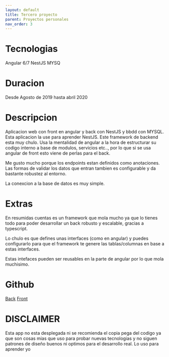 ```yaml
---
layout: default
title: Tercero proyecto
parent: Proyectos personales
nav_order: 3
---
```


# Tecnologias

Angular 6/7
NestJS
MYSQ

# Duracion

Desde Agosto de 2019 hasta abril 2020

# Descripcion

Aplicacion web con front en angular y back con NestJS y bbdd con MYSQL.
Esta aplicacion la use para aprender NestJS.
Este framework de backend esta muy chulo.
Usa la mentalidad de angular a la hora de estructurar su codigo interno a base de modulos, servicios etc.., por lo que si se usa angular de front esto viene de perlas para el back.

Me gusto mucho porque los endpoints estan definidos como anotaciones.
Las formas de validar los datos que entran tambien es configurable y da bastante robustez al entorno.

La conexcion a la base de datos es muy simple.

# Extras

En resumidas cuentas es un framework que mola mucho ya que lo tienes todo para poder desarrollar un back robusto y escalable, gracias a typescript.

Lo chulo es que defines unas interfaces (como en angular) y puedes configurarlo para que el framework te genere las tablas/columnas en base a estas interfaces.

Estas intefaces pueden ser reusables en la parte de angular por lo que mola muchisimo.

# Github

[Back](https://github.com/llius123/todoAPP-web-back-end)
[Front](https://github.com/llius123/todoAPP-web-front-end)

# DISCLAIMER

Esta app no esta desplegada ni se recomienda el copia pega del codigo ya que son cosas mias que uso para probar nuevas tecnologias y no siguen patrones de diseño buenos ni optimos para el desarrollo real.
Lo uso para aprender yo
